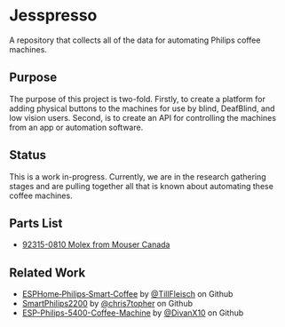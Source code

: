 # Jesspresso
A repository that collects all of the data for automating Philips coffee machines.

## Purpose
The purpose of this project is two-fold. Firstly, to create a platform for adding physical buttons to the machines for use by blind, DeafBlind, and low vision users. Second, is to create an API for controlling the machines from an app or automation software.

## Status
This is a work in-progress. Currently, we are in the research gathering stages and are pulling together all that is known about automating these coffee machines.

## Parts List

+ [92315-0810 Molex from Mouser Canada](https://www.mouser.ca/ProductDetail/Molex/92315-0810?qs=aFh11D4MR00yO3dXBCwL3A%3D%3D)

## Related Work

+ [ESPHome‑Philips‑Smart‑Coffee](https://github.com/TillFleisch/ESPHome-Philips-Smart-Coffee) by [@TillFleisch](https://github.com/TillFleisch) on Github
+ [SmartPhilips2200](https://github.com/chris7topher/SmartPhilips2200) by [@chris7topher](https://github.com/chris7topher) on Github
+ [ESP-Philips-5400-Coffee-Machine](https://github.com/DivanX10/ESP-Philips-5400-Coffee-Machine/blob/main/README_EN.md) by [@DivanX10](https://github.com/DivanX10) on Github
